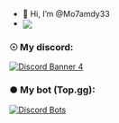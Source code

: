 - 👋 Hi, I’m @Mo7amdy33
- 
  <img align="center" src="https://discord.c99.nl/widget/theme-1/693205681238442077.png"/> 

### ☉ My discord:
[![Discord Banner 4](https://discordapp.com/api/guilds/767373990037159948/widget.png?style=banner4)](https://discord.gg/evkbMKeV4k)

### ● My bot (Top.gg):
[![Discord Bots](https://top.gg/api/widget/776758140321923093.svg)](https://top.gg/bot/776758140321923093)
